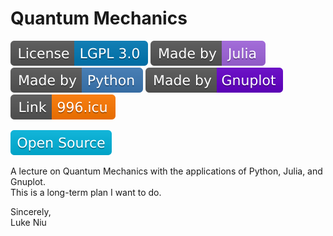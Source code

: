 # Quantum Mechanics

[![LGPL 3.0 License](https://github.com/ConAntares/About/blob/master/Attachments/LicenseLGPL3.0.svg)](https://www.gnu.org/licenses/lgpl-3.0)
[![Made by Julia](https://github.com/ConAntares/About/blob/master/Attachments/MadebyJulia.svg)](https://julialang.org/)
[![Made by Python](https://github.com/ConAntares/About/blob/master/Attachments/MadebyPython.svg)](https://www.python.org/)
[![Made by Gnuplot](https://github.com/ConAntares/About/blob/master/Attachments/MadebyGnuplot.svg)](http://gnuplot.sourceforge.net/)
[![Anti 996](https://github.com/ConAntares/About/blob/master/Attachments/LinkNPL.svg)](https://996.icu)

![Open Source](https://github.com/ConAntares/About/blob/master/Attachments/OpenSource.svg)

A lecture on Quantum Mechanics with the applications of Python, Julia, and Gnuplot.  
This is a long-term plan I want to do.

Sincerely,  
Luke Niu